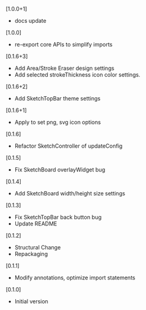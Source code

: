 [1.0.0+1]
* docs update

[1.0.0]
* re-export core APIs to simplify imports

[0.1.6+3]
* Add Area/Stroke Eraser design settings
* Add selected strokeThickness icon color settings.

[0.1.6+2]
* Add SketchTopBar theme settings

[0.1.6+1]
* Apply to set png, svg icon options

[0.1.6]
* Refactor SketchController of updateConfig

[0.1.5]
* Fix SketchBoard overlayWidget bug

[0.1.4]
* Add SketchBoard width/height size settings

[0.1.3]
* Fix SketchTopBar back button bug 
* Update README

[0.1.2]
* Structural Change
* Repackaging

[0.1.1]
* Modify annotations, optimize import statements

[0.1.0]
* Initial version
